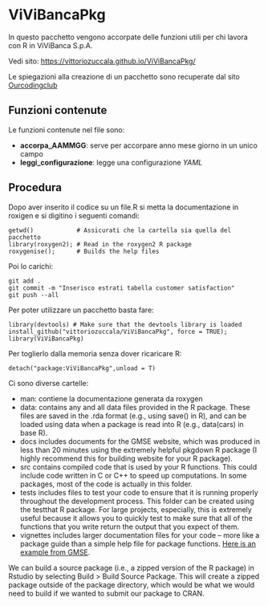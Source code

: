 # ViViBancaPkg
In questo pacchetto vengono accorpate delle funzioni utili per chi lavora con R in ViViBanca S.p.A.   

Vedi sito: https://vittoriozuccala.github.io/ViViBancaPkg/

Le spiegazioni alla creazione di un pacchetto sono recuperate dal sito [Ourcodingclub](https://ourcodingclub.github.io/tutorials/writing-r-package/#:~:text=To%20get%20started%20on%20a,with%20the%20New%20Directory%20option.) 

## Funzioni contenute
Le funzioni contenute nel file sono:

- **accorpa_AAMMGG**: serve per accorpare anno mese giorno in un unico campo
- **leggi_configurazione**: legge una configurazione *YAML*

## Procedura

Dopo aver inserito il codice su un file.R si metta la documentazione in roxigen e si digitino i seguenti comandi:

```
getwd()            # Assicurati che la cartella sia quella del pacchetto
library(roxygen2); # Read in the roxygen2 R package
roxygenise();      # Builds the help files
```

Poi lo carichi:

``` 
git add .
git commit -m "Inserisco estrati tabella customer satisfaction"
git push --all
``` 


Per poter utilizzare un pacchetto basta fare:

```
library(devtools) # Make sure that the devtools library is loaded
install_github("vittoriozuccala/ViViBancaPkg", force = TRUE);
library(ViViBancaPkg)
```

Per toglierlo dalla memoria senza dover ricaricare R:

``` detach("package:ViViBancaPkg",unload = T) ``` 


Ci sono diverse cartelle:

- man: contiene la documentazione generata da roxygen
- data: contains any and all data files provided in the R package. These files are saved in the .rda format (e.g., using save() in R), and can be loaded using data when a package is read into R (e.g., data(cars) in base R).
- docs includes documents for the GMSE website, which was produced in less than 20 minutes using the extremely helpful pkgdown R package (I highly recommend this for building website for your R package).
- src contains compiled code that is used by your R functions. This could include code written in C or C++ to speed up computations. In some packages, most of the code is actually in this folder.
- tests includes files to test your code to ensure that it is running properly throughout the development process. This folder can be created using the testthat R package. For large projects, especially, this is extremely useful because it allows you to quickly test to make sure that all of the functions that you write return the output that you expect of them.
- vignettes includes larger documentation files for your code – more like a package guide than a simple help file for package functions. [Here is an example from GMSE](https://confoobio.github.io/gmse/articles/SI1.html).


We can build a source package (i.e., a zipped version of the R package) in Rstudio by selecting Build > Build Source Package. This will create a zipped package outside of the package directory, which would be what we would need to build if we wanted to submit our package to CRAN.